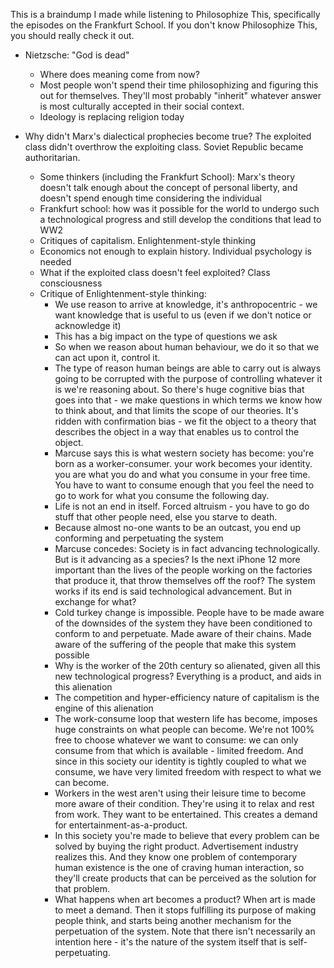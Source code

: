 <!--
.. title: Braindump on the Frankfurt School & other random stuff
.. slug: braindump-on-the-frankfurt-school-other-random-stuff
.. date: 2019-03-10 18:16:41 UTC
.. tags: braindump
.. category:
.. type: text
-->



This is a braindump I made while listening to Philosophize This, specifically
the episodes on the Frankfurt School. If you don't know Philosophize This, you
should really check it out.

- Nietzsche: "God is dead"
    - Where does meaning come from now?
    - Most people won't spend their time philosophizing and figuring this out for
  themselves. They'll most probably "inherit" whatever answer is most culturally
accepted in their social context.
    - Ideology is replacing religion today


- Why didn't Marx's dialectical prophecies become true? The exploited class
  didn't overthrow the exploiting class. Soviet Republic became authoritarian.
    - Some thinkers (including the Frankfurt School): Marx's theory doesn't talk
  enough about the concept of personal liberty, and doesn't spend enough time
considering the individual
    - Frankfurt school: how was it possible for the world to undergo such a
  technological progress and still develop the conditions that lead to WW2
    - Critiques of capitalism. Enlightenment-style thinking
    - Economics not enough to explain history. Individual psychology is needed
    - What if the exploited class doesn't feel exploited? Class consciousness
    - Critique of Enlightenment-style thinking:
        - We use reason to arrive at knowledge, it's anthropocentric - we want knowledge
  that is useful to us (even if we don't notice or acknowledge it)
        - This has a big impact on the type of questions we ask
        - So when we reason about human behaviour, we do it so that we can act upon it,
  control it.
        - The type of reason human beings are able to carry out is always going to be
  corrupted with the purpose of controlling whatever it is we're reasoning
about. So there's huge cognitive bias that goes into that - we make questions in
which terms we know how to think about, and that limits the scope of our
theories. It's ridden with confirmation bias - we fit the object to a theory
that describes the object in a way that enables us to control the object.
        - Marcuse says this is what western society has become: you're born as a
  worker-consumer. your work becomes your identity. you are what you do and what
you consume in your free time. You have to want to consume enough that you feel
the need to go to work for what you consume the following day.
        - Life is not an end in itself. Forced altruism - you have to go do stuff that
  other people need, else you starve to death.
        - Because almost no-one wants to be an outcast, you end up conforming and
  perpetuating the system
        - Marcuse concedes: Society is in fact advancing technologically. But is it
  advancing as a species? Is the next iPhone 12 more important than the lives of
the people working on the factories that produce it, that throw themselves off
the roof? The system works if its end is said technological advancement. But in
exchange for what?
        - Cold turkey change is impossible. People have to be made aware of the
  downsides of the system they have been conditioned to conform to and
perpetuate. Made aware of their chains. Made aware of the suffering of the
people that make this system possible
        - Why is the worker of the 20th century so alienated, given all this new
  technological progress? Everything is a product, and aids in this alienation
        - The competition and hyper-efficiency nature of capitalism is the engine of
  this alienation
        - The work-consume loop that western life has become, imposes huge constraints
  on what people can become. We're not 100% free to choose whatever we want to
consume: we can only consume from that which is available - limited freedom. And
since in this society our identity is tightly coupled to what we consume, we
have very limited freedom with respect to what we can become.
        - Workers in the west aren't using their leisure time to become more aware of
  their condition. They're using it to relax and rest from work. They want to be
entertained. This creates a demand for entertainment-as-a-product.
        - In this society you're made to believe that every problem can be solved by
  buying the right product. Advertisement industry realizes this. And they know
one problem of contemporary human existence is the one of craving human
interaction, so they'll create products that can be perceived as the solution
for that problem.
        - What happens when art becomes a product? When art is made to meet a demand.
  Then it stops fulfilling its purpose of making people think, and starts being
another mechanism for the perpetuation of the system. Note that there isn't
necessarily an intention here - it's the nature of the system itself that is
self-perpetuating.
